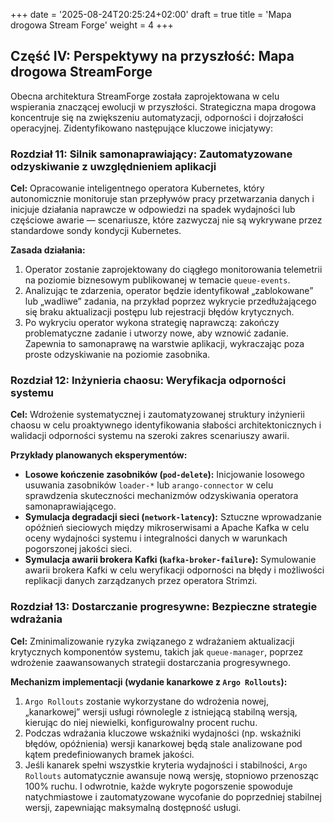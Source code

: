 +++
date = '2025-08-24T20:25:24+02:00'
draft = true
title = 'Mapa drogowa Stream Forge'
weight = 4
+++

## Część IV: Perspektywy na przyszłość: Mapa drogowa StreamForge

Obecna architektura StreamForge została zaprojektowana w celu wspierania znaczącej ewolucji w przyszłości. Strategiczna mapa drogowa koncentruje się na zwiększeniu automatyzacji, odporności i dojrzałości operacyjnej. Zidentyfikowano następujące kluczowe inicjatywy:

### Rozdział 11: Silnik samonaprawiający: Zautomatyzowane odzyskiwanie z uwzględnieniem aplikacji

**Cel:** Opracowanie inteligentnego operatora Kubernetes, który autonomicznie monitoruje stan przepływów pracy przetwarzania danych i inicjuje działania naprawcze w odpowiedzi na spadek wydajności lub częściowe awarie — scenariusze, które zazwyczaj nie są wykrywane przez standardowe sondy kondycji Kubernetes.

**Zasada działania:**
1.  Operator zostanie zaprojektowany do ciągłego monitorowania telemetrii na poziomie biznesowym publikowanej w temacie `queue-events`.
2.  Analizując te zdarzenia, operator będzie identyfikował „zablokowane” lub „wadliwe” zadania, na przykład poprzez wykrycie przedłużającego się braku aktualizacji postępu lub rejestracji błędów krytycznych.
3.  Po wykryciu operator wykona strategię naprawczą: zakończy problematyczne zadanie i utworzy nowe, aby wznowić zadanie. Zapewnia to samonaprawę na warstwie aplikacji, wykraczając poza proste odzyskiwanie na poziomie zasobnika.

### Rozdział 12: Inżynieria chaosu: Weryfikacja odporności systemu

**Cel:** Wdrożenie systematycznej i zautomatyzowanej struktury inżynierii chaosu w celu proaktywnego identyfikowania słabości architektonicznych i walidacji odporności systemu na szeroki zakres scenariuszy awarii.

**Przykłady planowanych eksperymentów:**
*   **Losowe kończenie zasobników (`pod-delete`):** Inicjowanie losowego usuwania zasobników `loader-*` lub `arango-connector` w celu sprawdzenia skuteczności mechanizmów odzyskiwania operatora samonaprawiającego.
*   **Symulacja degradacji sieci (`network-latency`):** Sztuczne wprowadzanie opóźnień sieciowych między mikroserwisami a Apache Kafka w celu oceny wydajności systemu i integralności danych w warunkach pogorszonej jakości sieci.
*   **Symulacja awarii brokera Kafki (`kafka-broker-failure`):** Symulowanie awarii brokera Kafki w celu weryfikacji odporności na błędy i możliwości replikacji danych zarządzanych przez operatora Strimzi.

### Rozdział 13: Dostarczanie progresywne: Bezpieczne strategie wdrażania

**Cel:** Zminimalizowanie ryzyka związanego z wdrażaniem aktualizacji krytycznych komponentów systemu, takich jak `queue-manager`, poprzez wdrożenie zaawansowanych strategii dostarczania progresywnego.

**Mechanizm implementacji (wydanie kanarkowe z `Argo Rollouts`):**
1.  `Argo Rollouts` zostanie wykorzystane do wdrożenia nowej, „kanarkowej” wersji usługi równolegle z istniejącą stabilną wersją, kierując do niej niewielki, konfigurowalny procent ruchu.
2.  Podczas wdrażania kluczowe wskaźniki wydajności (np. wskaźniki błędów, opóźnienia) wersji kanarkowej będą stale analizowane pod kątem predefiniowanych bramek jakości.
3.  Jeśli kanarek spełni wszystkie kryteria wydajności i stabilności, `Argo Rollouts` automatycznie awansuje nową wersję, stopniowo przenosząc 100% ruchu. I odwrotnie, każde wykryte pogorszenie spowoduje natychmiastowe i zautomatyzowane wycofanie do poprzedniej stabilnej wersji, zapewniając maksymalną dostępność usługi.